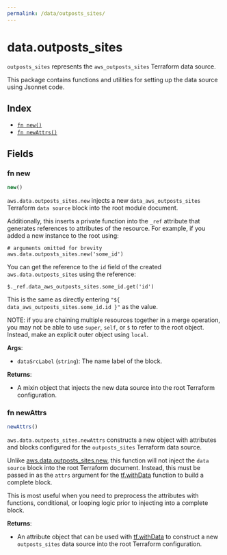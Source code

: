 ```yaml
---
permalink: /data/outposts_sites/
---
```


# data.outposts_sites

`outposts_sites` represents the `aws_outposts_sites` Terraform data source.



This package contains functions and utilities for setting up the data source using Jsonnet code.


## Index

* [`fn new()`](#fn-new)
* [`fn newAttrs()`](#fn-newattrs)

## Fields

### fn new

```ts
new()
```


`aws.data.outposts_sites.new` injects a new `data_aws_outposts_sites` Terraform `data source`
block into the root module document.

Additionally, this inserts a private function into the `_ref` attribute that generates references to attributes of the
resource. For example, if you added a new instance to the root using:

    # arguments omitted for brevity
    aws.data.outposts_sites.new('some_id')

You can get the reference to the `id` field of the created `aws.data.outposts_sites` using the reference:

    $._ref.data_aws_outposts_sites.some_id.get('id')

This is the same as directly entering `"${ data_aws_outposts_sites.some_id.id }"` as the value.

NOTE: if you are chaining multiple resources together in a merge operation, you may not be able to use `super`, `self`,
or `$` to refer to the root object. Instead, make an explicit outer object using `local`.

**Args**:
  - `dataSrcLabel` (`string`): The name label of the block.

**Returns**:
- A mixin object that injects the new data source into the root Terraform configuration.


### fn newAttrs

```ts
newAttrs()
```


`aws.data.outposts_sites.newAttrs` constructs a new object with attributes and blocks configured for the `outposts_sites`
Terraform data source.

Unlike [aws.data.outposts_sites.new](#fn-outpostssitesnew), this function will not inject the `data source`
block into the root Terraform document. Instead, this must be passed in as the `attrs` argument for the
[tf.withData](https://github.com/tf-libsonnet/core/tree/main/docs#fn-withdata) function to build a complete block.

This is most useful when you need to preprocess the attributes with functions, conditional, or looping logic prior to
injecting into a complete block.

**Returns**:
  - An attribute object that can be used with [tf.withData](https://github.com/tf-libsonnet/core/tree/main/docs#fn-withdata) to construct a new `outposts_sites` data source into the root Terraform configuration.
